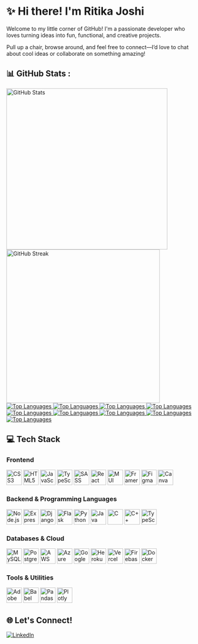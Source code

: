 # ✨ Hi there! I'm Ritika Joshi  

Welcome to my little corner of GitHub! I'm a passionate developer who loves turning ideas into fun, functional, and creative projects.

Pull up a chair, browse around, and feel free to connect—I’d love to chat about cool ideas or collaborate on something amazing!

## 📊 GitHub Stats :
<a href="https://github.com/rjoshi141">
  <img src="https://github-readme-stats.vercel.app/api?username=rjoshi141&theme=highcontrast&hide_border=true&include_all_commits=true&count_private=true&bg_color=0D1117&border_radius=15" alt="GitHub Stats" width="420" style="border-radius:15;" />
</a>
<a href="https://git.io/streak-stats">
  <img src="https://github-readme-streak-stats.herokuapp.com?user=rjoshi141&theme=codestackr&hide_border=true&border_radius=15&short_numbers=true" alt="GitHub Streak" width="400" />
</a>
<a href="https://github.com/rjoshi141">
  <img src="https://github-readme-stats.vercel.app/api/top-langs/?username=rjoshi141&layout=compact&theme=highcontrast&hide_border=true&bg_color=0E1116&border_radius=15" alt="Top Languages" />

  <!-- tokyonight theme -->
<img src="https://github-readme-stats.vercel.app/api/top-langs/?username=rjoshi141&layout=compact&theme=tokyonight&hide_border=true&bg_color=0E1116&border_radius=15" alt="Top Languages" />

<!-- radical theme -->
<img src="https://github-readme-stats.vercel.app/api/top-langs/?username=rjoshi141&layout=compact&theme=radical&hide_border=true&bg_color=0E1116&border_radius=15" alt="Top Languages" />

<!-- merko theme -->
<img src="https://github-readme-stats.vercel.app/api/top-langs/?username=rjoshi141&layout=compact&theme=merko&hide_border=true&bg_color=0E1116&border_radius=15" alt="Top Languages" />

<!-- gruvbox theme -->
<img src="https://github-readme-stats.vercel.app/api/top-langs/?username=rjoshi141&layout=compact&theme=gruvbox&hide_border=true&bg_color=0E1116&border_radius=15" alt="Top Languages" />

<!-- synthwave theme -->
<img src="https://github-readme-stats.vercel.app/api/top-langs/?username=rjoshi141&layout=compact&theme=synthwave&hide_border=true&bg_color=0E1116&border_radius=15" alt="Top Languages" />

<!-- nightowl theme -->
<img src="https://github-readme-stats.vercel.app/api/top-langs/?username=rjoshi141&layout=compact&theme=nightowl&hide_border=true&bg_color=0E1116&border_radius=15" alt="Top Languages" />

<!-- dracula theme -->
<img src="https://github-readme-stats.vercel.app/api/top-langs/?username=rjoshi141&layout=compact&theme=dracula&hide_border=true&bg_color=0E1116&border_radius=15" alt="Top Languages" />

<!-- monokai theme -->
<img src="https://github-readme-stats.vercel.app/api/top-langs/?username=rjoshi141&layout=compact&theme=monokai&hide_border=true&bg_color=0E1116&border_radius=15" alt="Top Languages" />
</a>

## 💻 Tech Stack

### Frontend
<p>
  <img src="https://cdn.jsdelivr.net/gh/devicons/devicon/icons/css3/css3-original.svg" alt="CSS3" width="40" height="40"/>
  <img src="https://cdn.jsdelivr.net/gh/devicons/devicon/icons/html5/html5-original.svg" alt="HTML5" width="40" height="40"/>
  <img src="https://cdn.jsdelivr.net/gh/devicons/devicon/icons/javascript/javascript-original.svg" alt="JavaScript" width="40" height="40"/>
  <img src="https://cdn.jsdelivr.net/gh/devicons/devicon/icons/typescript/typescript-original.svg" alt="TypeScript" width="40" height="40"/>
  <img src="https://cdn.jsdelivr.net/gh/devicons/devicon/icons/sass/sass-original.svg" alt="SASS" width="40" height="40"/>
  <img src="https://cdn.jsdelivr.net/gh/devicons/devicon/icons/react/react-original.svg" alt="React" width="40" height="40"/>
  <img src="https://img.icons8.com/color/48/000000/material-ui.png" alt="MUI" width="40" height="40"/>
  <img src="https://raw.githubusercontent.com/simple-icons/simple-icons/develop/icons/framer.svg" alt="Framer" width="40" height="40"/>
  <img src="https://cdn.jsdelivr.net/gh/devicons/devicon/icons/figma/figma-original.svg" alt="Figma" width="40" height="40"/>
  <img src="https://cdn.jsdelivr.net/gh/devicons/devicon/icons/canva/canva-original.svg" alt="Canva" width="40" height="40"/>
</p>

### Backend & Programming Languages
<p>
  <img src="https://cdn.jsdelivr.net/gh/devicons/devicon/icons/nodejs/nodejs-original.svg" alt="Node.js" width="40" height="40"/>
  <img src="https://cdn.jsdelivr.net/gh/devicons/devicon/icons/express/express-original.svg" alt="Express.js" width="40" height="40"/>
  <img src="https://img.icons8.com/ios-filled/50/000000/django.png" alt="Django" width="40" height="40"/>
  <img src="https://cdn.jsdelivr.net/gh/devicons/devicon/icons/flask/flask-original.svg" alt="Flask" width="40" height="40"/>
  <img src="https://cdn.jsdelivr.net/gh/devicons/devicon/icons/python/python-original.svg" alt="Python" width="40" height="40"/>
  <img src="https://cdn.jsdelivr.net/gh/devicons/devicon/icons/java/java-original.svg" alt="Java" width="40" height="40"/>
  <img src="https://cdn.jsdelivr.net/gh/devicons/devicon/icons/c/c-original.svg" alt="C" width="40" height="40"/>
  <img src="https://cdn.jsdelivr.net/gh/devicons/devicon/icons/cplusplus/cplusplus-original.svg" alt="C++" width="40" height="40"/>
  <img src="https://cdn.jsdelivr.net/gh/devicons/devicon/icons/typescript/typescript-original.svg" alt="TypeScript" width="40" height="40"/>
</p>

### Databases & Cloud
<p>
  <img src="https://cdn.jsdelivr.net/gh/devicons/devicon/icons/mysql/mysql-original.svg" alt="MySQL" width="40" height="40"/>
  <img src="https://cdn.jsdelivr.net/gh/devicons/devicon/icons/postgresql/postgresql-original.svg" alt="Postgres" width="40" height="40"/>
  <img src="https://img.icons8.com/color/48/000000/amazon-web-services.png" alt="AWS" width="40" height="40"/>
  <img src="https://cdn.jsdelivr.net/gh/devicons/devicon/icons/azure/azure-original.svg" alt="Azure" width="40" height="40"/>
  <img src="https://cdn.jsdelivr.net/gh/devicons/devicon/icons/googlecloud/googlecloud-original.svg" alt="Google Cloud" width="40" height="40"/>
  <img src="https://cdn.jsdelivr.net/gh/devicons/devicon/icons/heroku/heroku-original.svg" alt="Heroku" width="40" height="40"/>
  <img src="https://cdn.jsdelivr.net/gh/devicons/devicon/icons/vercel/vercel-original.svg" alt="Vercel" width="40" height="40"/>
  <img src="https://cdn.jsdelivr.net/gh/devicons/devicon/icons/firebase/firebase-plain.svg" alt="Firebase" width="40" height="40"/>
  <img src="https://cdn.jsdelivr.net/gh/devicons/devicon/icons/docker/docker-original.svg" alt="Docker" width="40" height="40"/>
</p>

### Tools & Utilities
<p>
  <img src="https://img.icons8.com/color/48/000000/adobe-after-effects.png" alt="Adobe After Effects" width="40" height="40"/>
  <img src="https://cdn.jsdelivr.net/gh/devicons/devicon/icons/babel/babel-original.svg" alt="Babel" width="40" height="40"/>
  <img src="https://cdn.jsdelivr.net/gh/devicons/devicon/icons/pandas/pandas-original.svg" alt="Pandas" width="40" height="40"/>
  <img src="https://cdn.jsdelivr.net/gh/devicons/devicon/icons/plotly/plotly-original.svg" alt="Plotly" width="40" height="40"/>
</p>


## 🌐 Let's Connect!
[![LinkedIn](https://img.shields.io/badge/LinkedIn-%230077B5.svg?logo=linkedin&logoColor=white)](https://www.linkedin.com/in/ritika-joshi-9395591a7/) 
